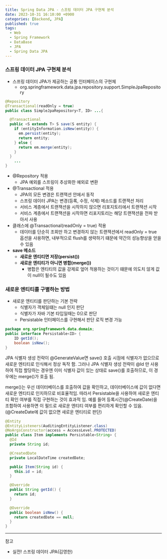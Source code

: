 ```yaml
---
title: Spring Data JPA - 스프링 데이터 JPA 구현체 분석
date: 2023-10-31 16:10:00 +0900
categories: [Backend, JPA]
published: true
tags:
  - Web
  - Spring Framework
  - DataBase
  - JPA
  - Spring Data JPA
---
```


### 스프링 데이터 JPA 구현체 분석

- 스프링 데이터 JPA가 제공하는 공통 인터페이스의 구현체
  - org.springframework.data.jpa.repository.support.SimpleJpaRepository

```java
@Repository
@Transactional(readOnly = true)
public class SimpleJpaRepository<T, ID> ...{

  @Transactional
  public <S extends T> S save(S entity) {
    if (entityInformation.isNew(entity)) {
      em.persist(entity);
      return entity;
    } else {
      return em.merge(entity);
    }
  }
    ...
}
```

- @Repository 적용
  - JPA 예외를 스프링이 추상화한 예외로 변환
- @Transactional 적용
  - JPA의 모든 변경은 트랜잭션 안에서 동작
  - 스프링 데이터 JPA는 변경(등록, 수정, 삭제) 메소드를 트랜잭션 처리
  - 서비스 계층에서 트랜잭션을 시작하지 않으면 리포지토리에서 트랜잭션 시작
  - 서비스 계층에서 트랜잭션을 시작하면 리포지토리는 해당 트랜잭션을 전파 받아서 사용
- 클래스에 @Transactional(readOnly = true) 적용
  - 데이터를 단순히 조회만 하고 변경하지 않는 트랜잭션에서 readOnly = true 옵션을 사용하면,
    내부적으로 flush를 생략하기 떄문에 약간의 성능향상을 얻을 수 있음
- **save 메소드**
  - **새로운 엔티티면 저장(persist())**
  - **새로운 엔티티가 아니면 병합(merge())**
    - 병합은 엔티티의 값을 강제로 엎어 적용하는 것이기 떄문에 의도치 않게 값이 null이 될수도 있음

### 새로운 엔티티를 구별하는 방법

- 새로운 엔티티를 판단하는 기본 전략
  - 식별자가 객체일떄는 null 인지 판단
  - 식별자가 자바 기본 타입일때는 0으로 판단
  - Persistable 인터페이스를 구현해서 판단 로직 변경 가능

```java
package org.springframework.data.domain;
public interface Persistable<ID> {
    ID getId();
    boolean isNew();
}
```

JPA 식별자 생성 전략이 @GenerateValue면 save() 호출 시점에 식별자가 없으므로 새로운 엔티티로 인식해서 정상 독작 함.
그러나 JPA 식별자 생성 전략이 @Id 만 사용하여 직접 할당하는 경우엔 이미 식별자 값이 있는 상태로 save()를 호출하므로,
이 경우에는 merge()가 호출 됨.

merge()는 우선 데이터베이스를 호출하여 값을 확인하고, 데이터베이스에 값이 없다면 새로운 엔티티로 인지하므로 비효율적임.
따라서 Persistable을 사용하여 새로운 엔티티 확인 여부를 직접 구현하는 것이 효과적 임.
예를 들어 등록시간(@CreateDate)을 조합하여 사용하면 이 필드로 새로운 엔티티 여부를 편리하게 확인할 수 있음.
(@CreateDate에 값이 없으면 새로운 엔티티로 판단)

```java
@Entity
@EntityListeners(AuditingEntityListener.class)
@NoArgsConstructor(access = AccessLevel.PROTECTED)
public class Item implements Persistable<String> {
  @Id
  private String id;

  @CreatedDate
  private LocalDateTime createdDate;

  public Item(String id) {
    this.id = id;
  }

  @Override
  public String getId() {
    return id;
  }

  @Override
  public boolean isNew() {
    return createdDate == null;
  }
}
```

---

참고

- 실전! 스프링 데이터 JPA(김영한)
